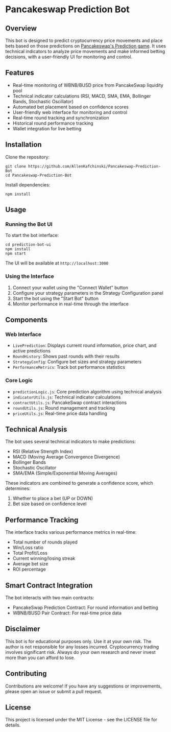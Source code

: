 # Pancakeswap Prediction Bot

## Overview
This bot is designed to predict cryptocurrency price movements and place bets based on those predictions on [Pancakeswap's Prediction game](https://pancakeswap.finance/prediction?token=BNB). It uses technical indicators to analyze price movements and make informed betting decisions, with a user-friendly UI for monitoring and control.

## Features
- Real-time monitoring of WBNB/BUSD price from PancakeSwap liquidity pool
- Technical indicator calculations (RSI, MACD, SMA, EMA, Bollinger Bands, Stochastic Oscillator)
- Automated bet placement based on confidence scores
- User-friendly web interface for monitoring and control
- Real-time round tracking and synchronization
- Historical round performance tracking
- Wallet integration for live betting

## Installation
Clone the repository:
```
git clone https://github.com/AllenKafchinski/Pancakeswap-Prediction-Bot
cd Pancakeswap-Prediction-Bot    
```
Install dependencies:
```
npm install
```

## Usage

### Running the Bot UI
To start the bot interface:
```
cd prediction-bot-ui
npm install
npm start
```

The UI will be available at `http://localhost:3000`

### Using the Interface

1. Connect your wallet using the "Connect Wallet" button
2. Configure your strategy parameters in the Strategy Configuration panel
3. Start the bot using the "Start Bot" button
4. Monitor performance in real-time through the interface

## Components

### Web Interface

- `LivePrediction`: Displays current round information, price chart, and active predictions
- `RoundHistory`: Shows past rounds with their results
- `StrategyConfig`: Configure bet sizes and strategy parameters
- `PerformanceMetrics`: Track bot performance statistics

### Core Logic

- `predictionLogic.js`: Core prediction algorithm using technical analysis
- `indicatorUtils.js`: Technical indicator calculations
- `contractUtils.js`: PancakeSwap contract interactions
- `roundUtils.js`: Round management and tracking
- `priceUtils.js`: Real-time price data handling

## Technical Analysis

The bot uses several technical indicators to make predictions:

- RSI (Relative Strength Index)
- MACD (Moving Average Convergence Divergence)
- Bollinger Bands
- Stochastic Oscillator
- SMA/EMA (Simple/Exponential Moving Averages)

These indicators are combined to generate a confidence score, which determines:
1. Whether to place a bet (UP or DOWN)
2. Bet size based on confidence level

## Performance Tracking

The interface tracks various performance metrics in real-time:

- Total number of rounds played
- Win/Loss ratio
- Total Profit/Loss
- Current winning/losing streak
- Average bet size
- ROI percentage

## Smart Contract Integration

The bot interacts with two main contracts:
- PancakeSwap Prediction Contract: For round information and betting
- WBNB/BUSD Pair Contract: For real-time price data

## Disclaimer
This bot is for educational purposes only. Use it at your own risk. The author is not responsible for any losses incurred. Cryptocurrency trading involves significant risk. Always do your own research and never invest more than you can afford to lose.

## Contributing
Contributions are welcome! If you have any suggestions or improvements, please open an issue or submit a pull request.

## License
This project is licensed under the MIT License - see the LICENSE file for details.
